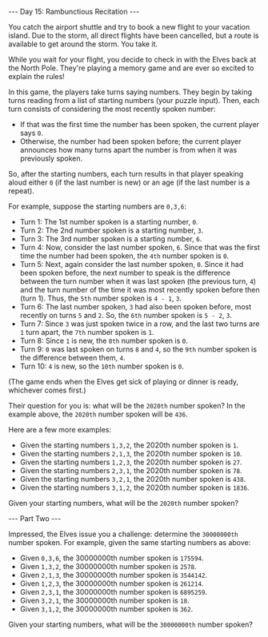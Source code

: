 --- Day 15: Rambunctious Recitation ---

You catch the airport shuttle and try to book a new flight to your vacation island. Due to the
storm, all direct flights have been cancelled, but a route is available to get around the
storm. You take it.

While you wait for your flight, you decide to check in with the Elves back at the North Pole.
They're playing a memory game and are ever so excited to explain the rules!

In this game, the players take turns saying numbers. They begin by taking turns reading from a
list of starting numbers (your puzzle input). Then, each turn consists of considering the most
recently spoken number:

- If that was the first time the number has been spoken, the current player says `0`.
- Otherwise, the number had been spoken before; the current player announces how many turns
  apart the number is from when it was previously spoken.

So, after the starting numbers, each turn results in that player speaking aloud either `0` (if
the last number is new) or an age (if the last number is a repeat).

For example, suppose the starting numbers are `0,3,6`:

- Turn 1: The 1st number spoken is a starting number, `0`.
- Turn 2: The 2nd number spoken is a starting number, `3`.
- Turn 3: The 3rd number spoken is a starting number, `6`.
- Turn 4: Now, consider the last number spoken, `6`. Since that was the first time the number
  had been spoken, the `4th` number spoken is `0`.
- Turn 5: Next, again consider the last number spoken, `0`. Since it had been spoken before,
  the next number to speak is the difference between the turn number when it was last spoken
  (the previous turn, `4`) and the turn number of the time it was most recently spoken before
  then (turn 1). Thus, the `5th` number spoken is `4 - 1`, `3`.
- Turn 6: The last number spoken, `3` had also been spoken before, most recently on turns `5`
  and `2`. So, the `6th` number spoken is `5 - 2`, `3`.
- Turn 7: Since `3` was just spoken twice in a row, and the last two turns are `1` turn apart,
  the `7th` number spoken is `1`.
- Turn 8: Since `1` is new, the `8th` number spoken is `0`.
- Turn 9: `0` was last spoken on turns `8` and `4`, so the `9th` number spoken is the
  difference between them, `4`.
- Turn 10: `4` is new, so the `10th` number spoken is `0`.

(The game ends when the Elves get sick of playing or dinner is ready, whichever comes first.)

Their question for you is: what will be the `2020th` number spoken? In the example above, the
`2020th` number spoken will be `436`.

Here are a few more examples:

- Given the starting numbers `1,3,2`, the 2020th number spoken is `1`.
- Given the starting numbers `2,1,3`, the 2020th number spoken is `10`.
- Given the starting numbers `1,2,3`, the 2020th number spoken is `27`.
- Given the starting numbers `2,3,1`, the 2020th number spoken is `78`.
- Given the starting numbers `3,2,1`, the 2020th number spoken is `438`.
- Given the starting numbers `3,1,2`, the 2020th number spoken is `1836`.

Given your starting numbers, what will be the `2020th` number spoken?

--- Part Two ---

Impressed, the Elves issue you a challenge: determine the `30000000th` number spoken. For
example, given the same starting numbers as above:

- Given `0,3,6`, the 30000000th number spoken is `175594`.
- Given `1,3,2`, the 30000000th number spoken is `2578`.
- Given `2,1,3`, the 30000000th number spoken is `3544142`.
- Given `1,2,3`, the 30000000th number spoken is `261214`.
- Given `2,3,1`, the 30000000th number spoken is `6895259`.
- Given `3,2,1`, the 30000000th number spoken is `18`.
- Given `3,1,2`, the 30000000th number spoken is `362`.

Given your starting numbers, what will be the `30000000th` number spoken?
